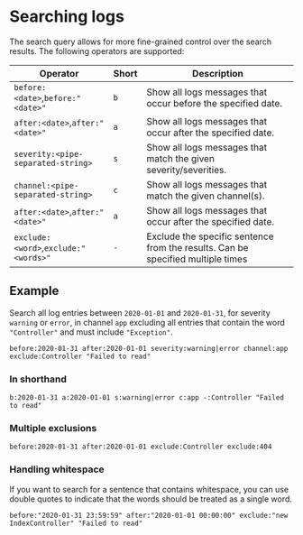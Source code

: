 # Searching logs

The search query allows for more fine-grained control over the search results. The following operators are supported:

| Operator                             | Short | Description                                                                     |
|--------------------------------------|-------|---------------------------------------------------------------------------------|
| `before:<date>`,`before:"<date>"`    | `b`   | Show all logs messages that occur before the specified date.                    |
| `after:<date>`,`after:"<date>"`      | `a`   | Show all logs messages that occur after the specified date.                     |
| `severity:<pipe-separated-string>`   | `s`   | Show all logs messages that match the given severity/severities.                |
| `channel:<pipe-separated-string>`    | `c`   | Show all logs messages that match the given channel(s).                         |
| `after:<date>`,`after:"<date>"`      | `a`   | Show all logs messages that occur after the specified date.                     |
| `exclude:<word>`,`exclude:"<words>"` | `-`   | Exclude the specific sentence from the results. Can be specified multiple times |

## Example

Search all log entries between `2020-01-01` and `2020-01-31`, for severity `warning` or `error`, in channel `app` 
excluding all entries that contain the word `"Controller"` and must include `"Exception"`.

```text
before:2020-01-31 after:2020-01-01 severity:warning|error channel:app exclude:Controller "Failed to read"
```

### In shorthand

```text
b:2020-01-31 a:2020-01-01 s:warning|error c:app -:Controller "Failed to read"
```

### Multiple exclusions

```text
before:2020-01-31 after:2020-01-01 exclude:Controller exclude:404
```

### Handling whitespace

If you want to search for a sentence that contains whitespace, you can use double quotes to indicate that the words should be treated as a single
word.

```text
before:"2020-01-31 23:59:59" after:"2020-01-01 00:00:00" exclude:"new IndexController" "Failed to read"
```
